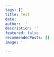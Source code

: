 ```yaml
---
tags: []
title: Test
date: 
author: ''
description: ''
featured: false
recommendedPosts: []
image: ''

---
```

